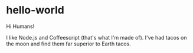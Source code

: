 # hello-world

Hi Humans!

I like Node.js and Coffeescript (that's what I'm made of).
I've had tacos on the moon and find them far superior to Earth tacos.
